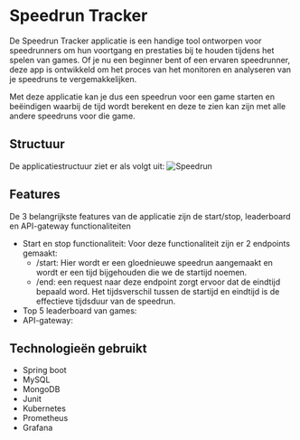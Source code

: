 # Speedrun Tracker
De Speedrun Tracker applicatie is een handige tool ontworpen voor speedrunners om hun voortgang en prestaties bij te houden tijdens het spelen van games. Of je nu een beginner bent of een ervaren speedrunner, deze app is ontwikkeld om het proces van het monitoren en analyseren van je speedruns te vergemakkelijken.

Met deze applicatie kan je dus een speedrun voor een game starten en beëindigen waarbij de tijd wordt berekent en deze te zien kan zijn met alle andere speedruns voor die game.
## Structuur
De applicatiestructuur ziet er als volgt uit:
![Speedrun](https://github.com/MichielDausy/EnterpriseDevExp/assets/91216885/ddce5ac4-3035-443f-9b37-eceb346a4e87)
## Features
De 3 belangrijkste features van de applicatie zijn de start/stop, leaderboard en API-gateway functionaliteiten
- Start en stop functionaliteit: Voor deze functionaliteit zijn er 2 endpoints gemaakt:
  - /start: Hier wordt er een gloednieuwe speedrun aangemaakt en wordt er een tijd bijgehouden die we de startijd noemen.
  - /end: een request naar deze endpoint zorgt ervoor dat de eindtijd bepaald word. Het tijdsverschil tussen de startijd en eindtijd is de effectieve tijdsduur van de speedrun.
- Top 5 leaderboard van games:
- API-gateway: 
## Technologieën gebruikt
- Spring boot
- MySQL
- MongoDB
- Junit
- Kubernetes
- Prometheus
- Grafana
